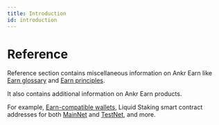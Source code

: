 ```yaml
---
title: Introduction
id: introduction
---
```


# Reference

Reference section contains miscellaneous information on Ankr Earn like [Earn glossary](../earn-glossary) and [Earn principles](../earn-principles).

It also contains additional information on Ankr Earn products.

For example, [Earn-compatible wallets](../earn-compatible-wallets), Liquid Staking smart contract addresses for both [MainNet](../ls-smart-contract-addresses-mn) and [TestNet](../ls-smart-contract-addresses-tn), and more. 

 

